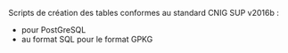 
Scripts de création des tables conformes au standard CNIG SUP v2016b : 
- pour PostGreSQL
- au format SQL pour le format GPKG
